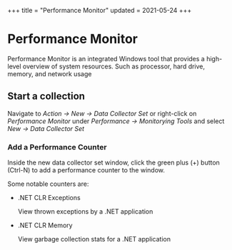 +++
title = "Performance Monitor"
updated = 2021-05-24
+++

# Performance Monitor
Performance Monitor is an integrated Windows tool that provides a high-level overview of system resources. Such as processor, hard drive, memory, and network usage

## Start a collection

Navigate to *Action -> New -> Data Collector Set* or right-click on *Performance Monitor* under *Performance -> Monitorying Tools* and select *New -> Data Collector Set*

### Add a Performance Counter

Inside the new data collector set window, click the green plus (+) button (Ctrl-N) to add a performance counter to the window. 

Some notable counters are:

- .NET CLR Exceptions

  View thrown exceptions by a .NET application

- .NET CLR Memory

  View garbage collection stats for a .NET application
